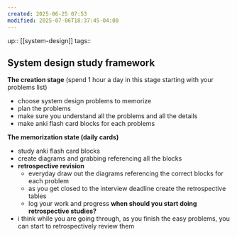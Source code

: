 ```yaml
---
created: 2025-06-25 07:53
modified: 2025-07-06T18:37:45-04:00
---
```

up:: [[system-design]]
tags::
## System design study framework

**The creation stage** (spend 1 hour a day in this stage starting with your problems list)
- choose system design problems to memorize
- plan the problems
- make sure you understand all the problems and all the details
- make anki flash card blocks for each problems

**The memorization state (daily cards)**
- study anki flash card blocks
- create diagrams and grabbing referencing all the blocks
- **retrospective revision**
	- everyday draw out the diagrams referencing the correct blocks for each problem
	- as you get closed to the interview deadline create the retrospective tables
	- log your work and progress
**when should you start doing retrospective studies?**
- i think while you are going through, as you finish the easy problems, you can start to retrospectively review them